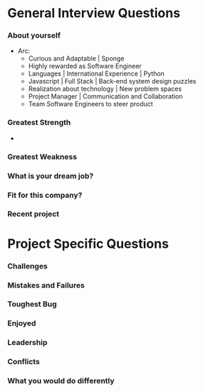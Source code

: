 # General Interview Questions

### About yourself
  - Arc: 
    - Curious and Adaptable | Sponge
    - Highly rewarded as Software Engineer
    - Languages | International Experience | Python
    - Javascript | Full Stack | Back-end system design puzzles
    - Realization about technology | New problem spaces
    - Project Manager | Communication and Collaboration
    - Team Software Engineers to steer product

### Greatest Strength
  - 
  

### Greatest Weakness

### What is your dream job?

### Fit for this company?

### Recent project

# Project Specific Questions

### Challenges

### Mistakes and Failures

### Toughest Bug

### Enjoyed

### Leadership

### Conflicts

### What you would do differently



